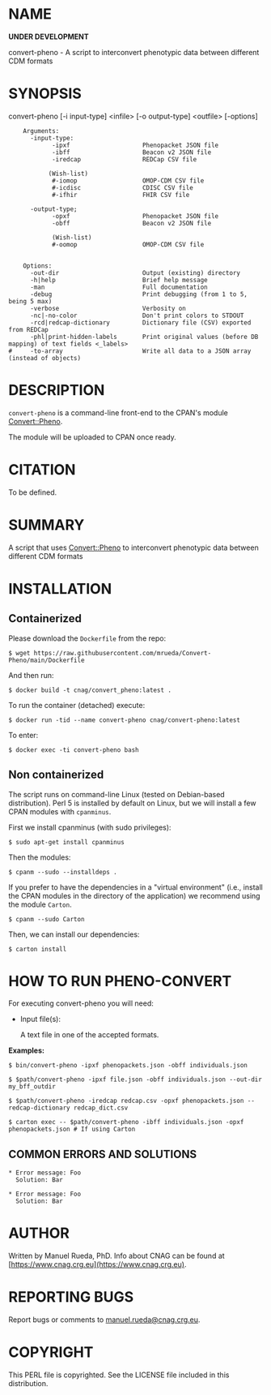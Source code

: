 # NAME

**UNDER DEVELOPMENT**

convert-pheno - A script to interconvert phenotypic data between different CDM formats

# SYNOPSIS

convert-pheno \[-i input-type\] &lt;infile> \[-o output-type\] &lt;outfile> \[-options\]

        Arguments:                       
          -input-type:  
                -ipxf                    Phenopacket JSON file
                -ibff                    Beacon v2 JSON file
                -iredcap                 REDCap CSV file

               (Wish-list)
                #-iomop                  OMOP-CDM CSV file
                #-icdisc                 CDISC CSV file
                #-ifhir                  FHIR CSV file

          -output-type;
                -opxf                    Phenopacket JSON file
                -obff                    Beacon v2 JSON file

                (Wish-list)
                #-oomop                  OMOP-CDM CSV file


        Options:
          -out-dir                       Output (existing) directory
          -h|help                        Brief help message
          -man                           Full documentation
          -debug                         Print debugging (from 1 to 5, being 5 max)
          -verbose                       Verbosity on
          -nc|-no-color                  Don't print colors to STDOUT
          -rcd|redcap-dictionary         Dictionary file (CSV) exported from REDCap
          -phl|print-hidden-labels       Print original values (before DB mapping) of text fields <_labels>
    #     -to-array                      Write all data to a JSON array (instead of objects)
        

# DESCRIPTION

`convert-pheno` is a command-line front-end to the CPAN's module [Convert::Pheno](https://metacpan.org/pod/Convert%3A%3APheno).

The module will be uploaded to CPAN once ready.

# CITATION

To be defined.

# SUMMARY

A script that uses [Convert::Pheno](https://metacpan.org/pod/Convert%3A%3APheno) to interconvert phenotypic data between different CDM formats

# INSTALLATION

## Containerized

Please download the `Dockerfile` from the repo:

    $ wget https://raw.githubusercontent.com/mrueda/Convert-Pheno/main/Dockerfile

And then run:

    $ docker build -t cnag/convert_pheno:latest .

To run the container (detached) execute:

    $ docker run -tid --name convert-pheno cnag/convert-pheno:latest

To enter:

    $ docker exec -ti convert-pheno bash

## Non containerized

The script runs on command-line Linux (tested on Debian-based distribution). Perl 5 is installed by default on Linux, 
but we will install a few CPAN modules with `cpanminus`.

First we install cpanminus (with sudo privileges):

    $ sudo apt-get install cpanminus

Then the modules:

    $ cpanm --sudo --installdeps .

If you prefer to have the dependencies in a "virtual environment" (i.e., install the CPAN modules in the directory of the application) we recommend using the module `Carton`.

    $ cpanm --sudo Carton

Then, we can install our dependencies:

    $ carton install

# HOW TO RUN PHENO-CONVERT

For executing convert-pheno you will need:

- Input file(s):

    A text file in one of the accepted formats.

**Examples:**

    $ bin/convert-pheno -ipxf phenopackets.json -obff individuals.json

    $ $path/convert-pheno -ipxf file.json -obff individuals.json --out-dir my_bff_outdir

    $ $path/convert-pheno -iredcap redcap.csv -opxf phenopackets.json --redcap-dictionary redcap_dict.csv

    $ carton exec -- $path/convert-pheno -ibff individuals.json -opxf phenopackets.json # If using Carton

## COMMON ERRORS AND SOLUTIONS

    * Error message: Foo
      Solution: Bar

    * Error message: Foo
      Solution: Bar

# AUTHOR 

Written by Manuel Rueda, PhD. Info about CNAG can be found at [https://www.cnag.crg.eu](https://www.cnag.crg.eu).

# REPORTING BUGS

Report bugs or comments to <manuel.rueda@cnag.crg.eu>.

# COPYRIGHT

This PERL file is copyrighted. See the LICENSE file included in this distribution.
